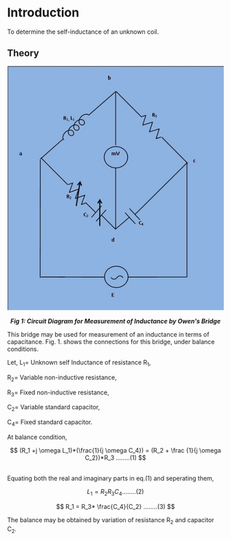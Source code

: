# Introduction
To determine the self-inductance of an unknown coil. 

## Theory

  <div align="center">
<img src="images/owen_bridge_capacitance_theory8_upload.jpg" />

***Fig 1: Circuit Diagram for Measurement of Inductance by Owen's Bridge***
</div>
This bridge may be used for measurement of an inductance in terms of capacitance. Fig. 1. shows the connections for this bridge, under balance conditions.


Let,
  L<sub>1</sub>= Unknown self Inductance of resistance R<sub>1</sub>,

R<sub>2</sub>= Variable non-inductive resistance,

R<sub>3</sub>= Fixed non-inductive resistance,

C<sub>2</sub>= Variable standard capacitor,

C<sub>4</sub>= Fixed standard capacitor.

At balance condition, 

<div align="center">
$$ (R_1 +j \omega L_1)*(\frac{1}{j \omega C_4}) = (R_2 + \frac {1}{j \omega C_2})*R_3 ........(1) $$

</div>
 </br>

Equating both the real and imaginary parts in eq.(1) and seperating them,
<div align="center">

$$ L_1 = R_2R_3C_4 ........(2) $$

$$ R_1 = R_3* \frac{C_4}{C_2}  ........(3) $$

</div>
The balance may be obtained by variation of resistance R<sub>2</sub> and capacitor C<sub>2</sub>.


<script id="MathJax-script" async src="https://cdn.jsdelivr.net/npm/mathjax@3/es5/tex-mml-chtml.js"></script>
